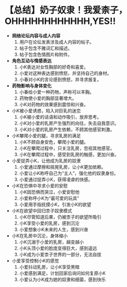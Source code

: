 # 【总结】奶子奴隶！我爱柰子，OHHHHHHHHHHHH,YES!!

-   **网络论坛内容与成人内容**
    1.  用户在论坛发表涉及成人内容的帖子。
    2.  帖子包含不雅词汇和描述。
    3.  帖子包含色情图片和附件。
-   **角色互动与情感表达**
    1.  小K表达对女性胸部的好奇和喜爱。
    2.  小爱对这种表达感到愤怒，并坚持自己的身材。
    3.  小春对小K的言论感到愤怒，并寻求报复。
-   **药物影响与身体变化**
    1.  小春给小爱一种药物，声称可以丰胸。
    2.  药物使小爱的胸部显著增大。
    3.  小K对药物的效果感到震惊和兴奋。
-   小K被小爱诱惑，陷入对巨乳的迷恋
    1.  小K被小爱的话语和动作吸引，放弃思考。
    2.  小K对小爱的乳房产生强烈的向往，失去自我意识。
    3.  小K对小爱的乳房产生依赖，不顾其他感官刺激。
-   小K攀爬小爱的腿，寻求乳房的满足
    1.  小K不顾自身安危，攀爬小爱的腿。
    2.  小K在攀爬过程中，只关注乳房，忽视其他感官。
    3.  小K在攀爬过程中，感受到乳房的触感，更加兴奋。
-   小爱捉弄小K，让他成为乳房的奴隶
    1.  小爱通过摩擦和摇晃乳房，让小K更加依赖。
    2.  小爱让小K称呼自己为“主人”，强化他的奴隶身份。
    3.  小爱通过捉弄小K，获得凌虐的快感。
-   小K在恐惧中寻求小爱的安慰
    1.  小K因恐惧而哭泣，小爱安慰他
    2.  小爱称呼小K为“最可爱的玩具”
    3.  小爱用手指抚摸小K，引发小K的欲望
-   小K在欲望中回归柰子奴隶模式
    1.  小K尽管知道后果，仍被柰子的欲望所吸引
    2.  小K享受小爱的乳房，感到沉沦
    3.  小爱想象小K未来的人生，感到兴奋
-   小K在乳房中沉沦，身体缩小
    1.  小K沉溺于小爱的乳房，越变越小
    2.  小K头顶小爱的脸庞变得巨大，感到遥远
    3.  小K成为小爱柰子世界的一部分，无法自拔
-   小爱享受控制小K的感觉
    1.  小爱抖动乳房，让小K享受黑暗
    2.  小爱感到满足，计划回家后询问如何复原小K
    3.  小爱认为小K成为她的奴隶和细菌，感到快乐